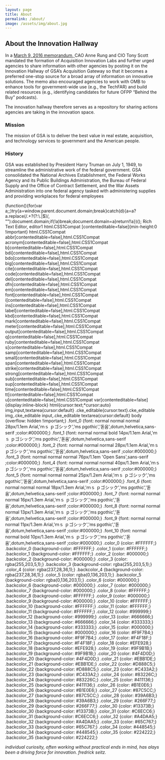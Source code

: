 ```yaml
---
layout: page
title: About
permalink: /about/
image: /assets/img/about.jpg
---
```

## About the Innovation Hallway

In a [March 9, 2016 memorandum, ](https://www.whitehouse.gov/sites/default/files/omb/procurement/memo/acquisition-innovation-labs-and-pilot-for-digital-acquisition-innovation-lab-memorandum.pdf) CAO Anne Rung and CIO Tony Scott mandated the formation of Acquisition Innovation Labs and further urged agencies to share information with other agencies by posting it on the Innovation Hallway of GSA’s Acquisition Gateway so that it becomes a preferred one-stop source for a broad array of information on innovative solutions. The memo also encouraged agencies to work with OMB to enhance tools for government-wide use (e.g., the TechFAR) and build related resources (e.g., identifying candidates for future OFPP “Behind the Buy” podcasts).

The innovation hallway therefore serves as a repository for sharing actions agencies are taking in the innovation space.

### Mission

The mission of GSA is to deliver the best value in real estate, acquisition, and technology services to government and the American people.

### History

GSA was established by President Harry Truman on July 1, 1949, to streamline the administrative work of the federal government.  GSA consolidated the National Archives Establishment, the Federal Works Agency and its Public Buildings Administration, the Bureau of Federal Supply and the Office of Contract Settlement, and the War Assets Administration into one federal agency tasked with administering supplies and providing workplaces for federal employees

(function(){for(var a;;)try{a=window.parent.document.domain;break}catch(d){a=a?a.replace(/.\+?(?:\\.|$)/, ""):document.domain;if(!a)break;document.domain=a}return!!a})(); Rich Text Editor, editor1 html.CSS1Compat \[contenteditable=false\]{min-height:0 !important} html.CSS1Compat abbr\[contenteditable=false\],html.CSS1Compat acronym\[contenteditable=false\],html.CSS1Compat b\[contenteditable=false\],html.CSS1Compat bdi\[contenteditable=false\],html.CSS1Compat bdo\[contenteditable=false\],html.CSS1Compat big\[contenteditable=false\],html.CSS1Compat cite\[contenteditable=false\],html.CSS1Compat code\[contenteditable=false\],html.CSS1Compat del\[contenteditable=false\],html.CSS1Compat dfn\[contenteditable=false\],html.CSS1Compat em\[contenteditable=false\],html.CSS1Compat font\[contenteditable=false\],html.CSS1Compat i\[contenteditable=false\],html.CSS1Compat ins\[contenteditable=false\],html.CSS1Compat label\[contenteditable=false\],html.CSS1Compat kbd\[contenteditable=false\],html.CSS1Compat mark\[contenteditable=false\],html.CSS1Compat meter\[contenteditable=false\],html.CSS1Compat output\[contenteditable=false\],html.CSS1Compat q\[contenteditable=false\],html.CSS1Compat ruby\[contenteditable=false\],html.CSS1Compat s\[contenteditable=false\],html.CSS1Compat samp\[contenteditable=false\],html.CSS1Compat small\[contenteditable=false\],html.CSS1Compat span\[contenteditable=false\],html.CSS1Compat strike\[contenteditable=false\],html.CSS1Compat strong\[contenteditable=false\],html.CSS1Compat sub\[contenteditable=false\],html.CSS1Compat sup\[contenteditable=false\],html.CSS1Compat time\[contenteditable=false\],html.CSS1Compat tt\[contenteditable=false\],html.CSS1Compat u\[contenteditable=false\],html.CSS1Compat var\[contenteditable=false\]{display:inline-block} html{cursor:text;\*cursor:auto} img,input,textarea{cursor:default} .cke_editable{cursor:text}.cke_editable img,.cke_editable input,.cke_editable textarea{cursor:default} body {overflow: hidden !important;} .font_0 {font: normal normal normal 28px/1.1em Arial,'ｍｓ ｐゴシック','ms pgothic','돋움',dotum,helvetica,sans-serif ;color:#000000;} .font_1 {font: normal normal bold 14px/1.1em Arial,'ｍｓ ｐゴシック','ms pgothic','돋움',dotum,helvetica,sans-serif ;color:#000000;} .font_2 {font: normal normal normal 28px/1.1em Arial,'ｍｓ ｐゴシック','ms pgothic','돋움',dotum,helvetica,sans-serif ;color:#000000;} .font_3 {font: normal normal normal 76px/1.1em 'Open Sans',sans-serif ;color:#000000;} .font_4 {font: normal normal normal 40px/1.3em Arial,'ｍｓ ｐゴシック','ms pgothic','돋움',dotum,helvetica,sans-serif ;color:#000000;} .font_5 {font: normal normal normal 25px/1.2em Arial,'ｍｓ ｐゴシック','ms pgothic','돋움',dotum,helvetica,sans-serif ;color:#000000;} .font_6 {font: normal normal normal 18px/1.3em Arial,'ｍｓ ｐゴシック','ms pgothic','돋움',dotum,helvetica,sans-serif ;color:#000000;} .font_7 {font: normal normal normal 16px/1.3em Arial,'ｍｓ ｐゴシック','ms pgothic','돋움',dotum,helvetica,sans-serif ;color:#000000;} .font_8 {font: normal normal normal 13px/1.3em Arial,'ｍｓ ｐゴシック','ms pgothic','돋움',dotum,helvetica,sans-serif ;color:#000000;} .font_9 {font: normal normal normal 11px/1.3em Arial,'ｍｓ ｐゴシック','ms pgothic','돋움',dotum,helvetica,sans-serif ;color:#000000;} .font_10 {font: normal normal bold 10px/1.3em Arial,'ｍｓ ｐゴシック','ms pgothic','돋움',dotum,helvetica,sans-serif ;color:#000000;} .color_0 {color: #FFFFFF;} .backcolor_0 {background-color: #FFFFFF;} .color_1 {color: #FFFFFF;} .backcolor_1 {background-color: #FFFFFF;} .color_2 {color: #000000;} .backcolor_2 {background-color: #000000;} .color_3 {color: rgba(255,203,5,1);} .backcolor_3 {background-color: rgba(255,203,5,1);} .color_4 {color: rgba(237,28,36,1);} .backcolor_4 {background-color: rgba(237,28,36,1);} .color_5 {color: rgba(0,136,203,1);} .backcolor_5 {background-color: rgba(0,136,203,1);} .color_6 {color: #000000;} .backcolor_6 {background-color: #000000;} .color_7 {color: #000000;} .backcolor_7 {background-color: #000000;} .color_8 {color: #FFFFFF;} .backcolor_8 {background-color: #FFFFFF;} .color_9 {color: #000000;} .backcolor_9 {background-color: #000000;} .color_10 {color: #FFFFFF;} .backcolor_10 {background-color: #FFFFFF;} .color_11 {color: #FFFFFF;} .backcolor_11 {background-color: #FFFFFF;} .color_12 {color: #999999;} .backcolor_12 {background-color: #999999;} .color_13 {color: #666666;} .backcolor_13 {background-color: #666666;} .color_14 {color: #333333;} .backcolor_14 {background-color: #333333;} .color_15 {color: #000000;} .backcolor_15 {background-color: #000000;} .color_16 {color: #F9F7B4;} .backcolor_16 {background-color: #F9F7B4;} .color_17 {color: #F4F18F;} .backcolor_17 {background-color: #F4F18F;} .color_18 {color: #EFE928;} .backcolor_18 {background-color: #EFE928;} .color_19 {color: #9F9B1B;} .backcolor_19 {background-color: #9F9B1B;} .color_20 {color: #4F4D0D;} .backcolor_20 {background-color: #4F4D0D;} .color_21 {color: #EBB1DE;} .backcolor_21 {background-color: #EBB1DE;} .color_22 {color: #D888C5;} .backcolor_22 {background-color: #D888C5;} .color_23 {color: #C433A2;} .backcolor_23 {background-color: #C433A2;} .color_24 {color: #83226C;} .backcolor_24 {background-color: #83226C;} .color_25 {color: #411136;} .backcolor_25 {background-color: #411136;} .color_26 {color: #B1E0E6;} .backcolor_26 {background-color: #B1E0E6;} .color_27 {color: #87C5CC;} .backcolor_27 {background-color: #87C5CC;} .color_28 {color: #39A6B3;} .backcolor_28 {background-color: #39A6B3;} .color_29 {color: #266F77;} .backcolor_29 {background-color: #266F77;} .color_30 {color: #13373B;} .backcolor_30 {background-color: #13373B;} .color_31 {color: #C6ECC6;} .backcolor_31 {background-color: #C6ECC6;} .color_32 {color: #A4DAA5;} .backcolor_32 {background-color: #A4DAA5;} .color_33 {color: #65C767;} .backcolor_33 {background-color: #65C767;} .color_34 {color: #448545;} .backcolor_34 {background-color: #448545;} .color_35 {color: #224222;} .backcolor_35 {background-color: #224222;} 

*individual curiosity, often working without practical ends in mind, has alays been a driving force for innovation. fredrick seitz.*